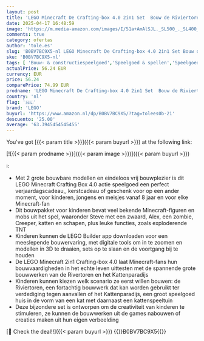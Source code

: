 ```yaml
---
layout: post
title: 'LEGO Minecraft De Crafting-box 4.0 2in1 Set  Bouw de Riviertoren of het Kattenparadijs  Speelgoed met Personages Alex en Steve & Creeper en Zombie Mobs figuren  Cadeau voor Jongens en Meisjes 21249'
date: 2025-04-17 16:48:59
image: 'https://m.media-amazon.com/images/I/51a+AmAlSJL._SL500_._SL400_.jpg'
comments: true
category: ofertas
author: 'tole.es'
slug: 'B0BV7BC9X5-nl LEGO Minecraft De Crafting-box 4.0 2in1 Set Bouw de...'
sku: 'B0BV7BC9X5-nl'
tags: [ 'Bouw- & constructiespeelgoed','Speelgoed & spellen','Speelgoedbouwsets','lego','🇳🇱', ]
actualPrice: 56.24 EUR
currency: EUR
price: 56.24
comparePrice: 74.99 EUR
prodname: 'LEGO Minecraft De Crafting-box 4.0 2in1 Set  Bouw de Riviertoren of het Kattenparadijs  Speelgoed met Personages Alex en Steve & Creeper en Zombie Mobs figuren  Cadeau voor Jongens en Meisjes 21249'
country: 'nl'
flag: '🇳🇱'
brand: 'LEGO'
buyurl: 'https://www.amazon.nl/dp/B0BV7BC9X5/?tag=tolees0b-21'
descuento: '25.00'
average: '63.3945454545455'
---
```


You've got [{{< param title >}}]({{< param buyurl >}}) at the following link:

[![{{< param prodname >}}]({{< param image >}})]({{< param buyurl >}})

ℹ️:

- Met 2 grote bouwbare modellen en eindeloos vrij bouwplezier is dit LEGO Minecraft Crafting Box 4.0 actie speelgoed een perfect verjaardagscadeau,, kerstcadeau of geschenk voor op een ander moment, voor kinderen, jongens en meisjes vanaf 8 jaar en voor elke Minecraft-fan
- Dit bouwpakket voor kinderen bevat veel bekende Minecraft-figuren en mobs uit het spel, waaronder Steve met een zwaard, Alex, een zombie, Creeper, katten en schapen, plus leuke functies, zoals exploderende TNT
- Kinderen kunnen de LEGO Builder app downloaden voor een meeslepende bouwervaring, met digitale tools om in te zoomen en modellen in 3D te draaien, sets op te slaan en de voortgang bij te houden
- De LEGO Minecraft 2in1 Crafting-box 4.0 laat Minecraft-fans hun bouwvaardigheden in het echte leven uittesten met de spannende grote bouwwerken van de Rivertoren en het Kattenparadijs
- Kinderen kunnen kiezen welk scenario ze eerst willen bouwen: de Riviertoren, een fortachtig bouwwerk dat kan worden gebruikt ter verdediging tegen aanvallen of het Kattenparadijs, een groot speelgoed huis in de vorm van een kat met daarnaast een kattenspeeltuin
- Deze bijzondere set is ontworpen om de creativiteit van kinderen te stimuleren, ze kunnen de bouwwerken uit de games nabouwen of creaties maken uit hun eigen verbeelding

[🛒 Check the deal!!]({{< param buyurl >}})
{{<world>}}B0BV7BC9X5{{</world>}}

